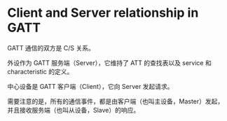 # Client and Server relationship in GATT
GATT 通信的双方是 C/S 关系。

外设作为 GATT 服务端（Server），它维持了 ATT 的查找表以及 service 和 characteristic 的定义。

中心设备是 GATT 客户端（Client），它向 Server 发起请求。

需要注意的是，所有的通信事件，都是由客户端（也叫主设备，Master）发起，并且接收服务端（也叫从设备，Slave）的响应。